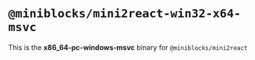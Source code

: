 # `@miniblocks/mini2react-win32-x64-msvc`

This is the **x86_64-pc-windows-msvc** binary for `@miniblocks/mini2react`
